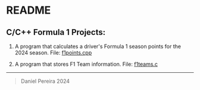 # README

## C/C++ Formula 1 Projects:

1. A program that calculates a driver's Formula 1 season points for the 2024 season.
File: [f1points.cpp](./f1points/f1points.cpp)

2. A program that stores F1 Team information.
File: [f1teams.c](./f1teams/f1teams.c)

---

>Daniel Pereira 2024